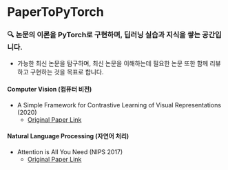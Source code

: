 # PaperToPyTorch
### 🔍 논문의 이론을 PyTorch로 구현하며, 딥러닝 실습과 지식을 쌓는 공간입니다.   
   * 가능한 최신 논문을 탐구하며, 최신 논문을 이해하는데 필요한 논문 또한 함께 리뷰하고 구현하는 것을 목표로 합니다.

#### Computer Vision (컴퓨터 비전)
* A Simple Framework for Contrastive Learning of Visual Representations (2020)
    * [Original Paper Link](https://arxiv.org/abs/2002.05709)

#### Natural Language Processing (자연어 처리)
* Attention is All You Need (NIPS 2017)
    * [Original Paper Link](https://arxiv.org/abs/1706.03762) 
